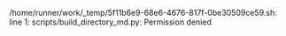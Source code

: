 /home/runner/work/_temp/5f11b6e9-68e6-4676-817f-0be30509ce59.sh: line 1: scripts/build_directory_md.py: Permission denied

